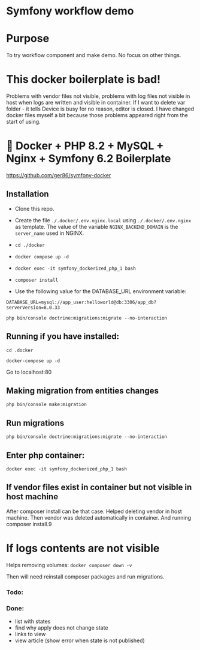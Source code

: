 Symfony workflow demo
============================

# Purpose
To try workflow component and make demo. No focus on other things.

# This docker boilerplate is bad!
Problems with vendor files not visible, problems with log files not visible in host when logs are written 
and visible in container.
If I want to delete var folder - it tells Device is busy for no reason, editor is closed.
I have changed docker files myself a bit because those problems appeared right from the start of using.

# 🐳 Docker + PHP 8.2 + MySQL + Nginx + Symfony 6.2 Boilerplate

https://github.com/ger86/symfony-docker


## Installation

* Clone this repo.

* Create the file `./.docker/.env.nginx.local` using `./.docker/.env.nginx` as template. The value of the variable `NGINX_BACKEND_DOMAIN` is the `server_name` used in NGINX.

* `cd ./docker` 
* `docker compose up -d` 
* `docker exec -it symfony_dockerized_php_1 bash`
* `composer install`
* Use the following value for the DATABASE_URL environment variable:

```
DATABASE_URL=mysql://app_user:helloworld@db:3306/app_db?serverVersion=8.0.33
```

`php bin/console doctrine:migrations:migrate --no-interaction`


## Running if you have installed:

`cd .docker`

`docker-compose up -d`

Go to localhost:80

## Making migration from entities changes

`php bin/console make:migration`

## Run migrations

`php bin/console doctrine:migrations:migrate --no-interaction`

## Enter php container:
`docker exec -it symfony_dockerized_php_1 bash`

## If vendor files exist in container but not visible in host machine
After composer install can be that case. Helped deleting vendor in host machine.
Then vendor was deleted automatically in container. And running composer install.9

# If logs contents are not visible

Helps removing volumes:
`docker composer down -v`

Then will need reinstall composer packages and run migrations.


### Todo:


### Done:
* list with states
* find why apply does not change state
* links to view
* view article (show error when state is not published)